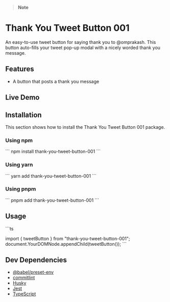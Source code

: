 > **Note**
>

# Thank You Tweet Button 001
An easy-to-use tweet button for saying thank you to @omprakash.
This button auto-fills your tweet pop-up modal with a nicely worded
thank you message.
## Features
- A button that posts a thank you message
## Live Demo


## Installation
This section shows how to install the Thank You Tweet Button 001 package.
### Using npm
\`\`\`
npm install thank-you-tweet-button-001
\`\`\`
### Using yarn
\`\`\`
yarn add thank-you-tweet-button-001
\`\`\`
### Using pnpm
\`\`\`
pnpm add thank-you-tweet-button-001
\`\`\`
## Usage
\`\`\`ts


import { tweetButton } from "thank-you-tweet-button-001";
document.YourDOMNode.appendChild(tweetButton());
\`\`\`
## Dev Dependencies
- [@babel/preset-env](https://babeljs.io/docs/babel-preset-env)
- [commitlint](https://commitlint.js.org)
- [Husky](https://github.com/typicode/husky)
- [Jest](https://github.com/jestjs/jest)
- [TypeScript](https://github.com/Microsoft/TypeScript)
